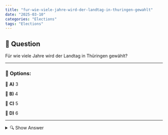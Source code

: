 ```yaml
---
title: "fur-wie-viele-jahre-wird-der-landtag-in-thuringen-gewahlt"
date: "2025-03-10"
categories: "Elections"
tags: "Elections"
---
```


## 📌 **Question**

Für wie viele Jahre wird der Landtag in Thüringen gewählt?



---

### 📝 **Options:**

🔘 **A)** 3

🔘 **B)** 4

🔘 **C)** 5

🔘 **D)** 6

---

<details>
  <summary>🔍 Show Answer</summary>

  <p>
💡  <b>Correct Answer:</b>  c
  </p>
  <p>
    📖<b>Explanation:</b>
    In Deutschland besteht jedes Bundesland aus einem Landtag, der als Landesparlament fungiert. Der Landtag von Thüringen ist verantwortlich für die Gesetzgebung und die politische Steuerung des Bundeslandes. Die Mitglieder des Landtags werden durch die Bürger von Thüringen gewählt und vertreten deren Interessen auf regionaler Ebene. Die Wahlperiode bestimmt, wie lange die Abgeordneten im Amt bleiben, bevor Neuwahlen angesetzt werden. Diese Amtszeiten können je nach Bundesland variieren und sind wichtig für die Planung politischer Strategien und die Stabilität der Landesregierung.
  </p>
</details>
